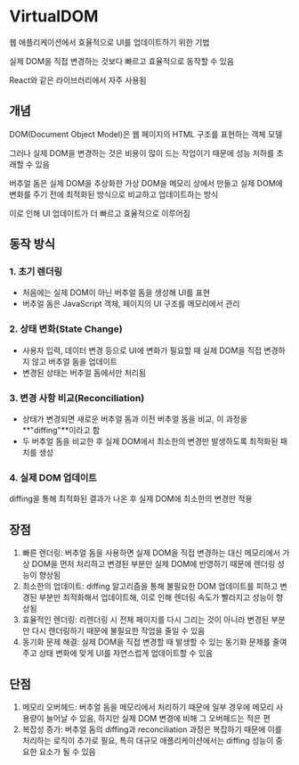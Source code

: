 # VirtualDOM

웹 애플리케이션에서 효율적으로 UI를 업데이트하기 위한 기법

실제 DOM을 직접 변경하는 것보다 빠르고 효율적으로 동작할 수 있음

React와 같은 라이브러리에서 자주 사용됨

## 개념

DOM(Document Object Model)은 웹 페이지의 HTML 구조를 표현하는 객체 모델

그러나 실제 DOM을 변경하는 것은 비용이 많이 드는 작업이기 때문에 성능 저하를 초래할 수 있음

버추얼 돔은 실제 DOM을 추상화한 가상 DOM을 메모리 상에서 만들고 실제 DOM에 변화를 주기 전에 최적화된 방식으로 비교하고 업데이트하는 방식

이로 인해 UI 업데이트가 더 빠르고 효율적으로 이루어짐

## 동작 방식

### 1. 초기 렌더링

- 처음에는 실제 DOM이 아닌 버추얼 돔을 생성해 UI를 표현
- 버추얼 돔은 JavaScript 객체, 페이지의 UI 구조를 메모리에서 관리

### 2. 상태 변화(State Change)

- 사용자 입력, 데이터 변경 등으로 UI에 변화가 필요할 때 실제 DOM을 직접 변경하지 않고 버추얼 돔을 업데이트
- 변경된 상태는 버추얼 돔에서만 처리됨

### 3. 변경 사항 비교(Reconciliation)

- 상태가 변경되면 새로운 버추얼 돔과 이전 버추얼 돔을 비교, 이 과정을 **"diffing"**이라고 함
- 두 버추얼 돔을 비교한 후 실제 DOM에서 최소한의 변경만 발생하도록 최적화된 패치를 생성

### 4. 실제 DOM 업데이트

diffing을 통해 최적화된 결과가 나온 후 실제 DOM에 최소한의 변경만 적용

## 장점

1. 빠른 렌더링: 버추얼 돔을 사용하면 실제 DOM을 직접 변경하는 대신 메모리에서 가상 DOM을 먼저 처리하고 변경된 부분만 실제 DOM에 반영하기 때문에 렌더링 성능이 향상됨
2. 최소한의 업데이트: diffing 알고리즘을 통해 불필요한 DOM 업데이트를 피하고 변경된 부분만 최적화해서 업데이트해, 이로 인해 렌더링 속도가 빨라지고 성능이 향상됨
3. 효율적인 렌더링: 리렌더링 시 전체 페이지를 다시 그리는 것이 아니라 변경된 부분만 다시 렌더링하기 때문에 불필요한 작업을 줄일 수 있음
4. 동기화 문제 해결: 실제 DOM을 직접 변경할 때 발생할 수 있는 동기화 문제를 줄여주고 상태 변화에 맞게 UI를 자연스럽게 업데이트할 수 있음

## 단점

1. 메모리 오버헤드: 버추얼 돔을 메모리에서 처리하기 때문에 일부 경우에 메모리 사용량이 늘어날 수 있음, 하지만 실제 DOM 변경에 비해 그 오버헤드는 적은 편
2. 복잡성 증가: 버추얼 돔의 diffing과 reconciliation 과정은 복잡하기 때문에 이를 처리하는 로직이 추가로 필요, 특히 대규모 애플리케이션에서는 diffing 성능이 중요한 요소가 될 수 있음

